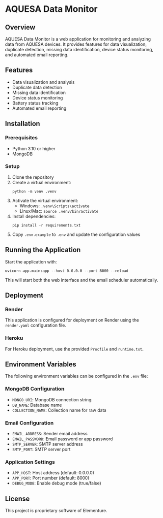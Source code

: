 # AQUESA Data Monitor

## Overview
AQUESA Data Monitor is a web application for monitoring and analyzing data from AQUESA devices. It provides features for data visualization, duplicate detection, missing data identification, device status monitoring, and automated email reporting.

## Features
- Data visualization and analysis
- Duplicate data detection
- Missing data identification
- Device status monitoring
- Battery status tracking
- Automated email reporting

## Installation

### Prerequisites
- Python 3.10 or higher
- MongoDB

### Setup
1. Clone the repository
2. Create a virtual environment:
   ```
   python -m venv .venv
   ```
3. Activate the virtual environment:
   - Windows: `.venv\Scripts\activate`
   - Linux/Mac: `source .venv/bin/activate`
4. Install dependencies:
   ```
   pip install -r requirements.txt
   ```
5. Copy `.env.example` to `.env` and update the configuration values

## Running the Application

Start the application with:
```
uvicorn app.main:app --host 0.0.0.0 --port 8000 --reload
```

This will start both the web interface and the email scheduler automatically.

## Deployment

### Render
This application is configured for deployment on Render using the `render.yaml` configuration file.

### Heroku
For Heroku deployment, use the provided `Procfile` and `runtime.txt`.

## Environment Variables

The following environment variables can be configured in the `.env` file:

### MongoDB Configuration
- `MONGO_URI`: MongoDB connection string
- `DB_NAME`: Database name
- `COLLECTION_NAME`: Collection name for raw data

### Email Configuration
- `EMAIL_ADDRESS`: Sender email address
- `EMAIL_PASSWORD`: Email password or app password
- `SMTP_SERVER`: SMTP server address
- `SMTP_PORT`: SMTP server port

### Application Settings
- `APP_HOST`: Host address (default: 0.0.0.0)
- `APP_PORT`: Port number (default: 8000)
- `DEBUG_MODE`: Enable debug mode (true/false)

## License
This project is proprietary software of Elementure.